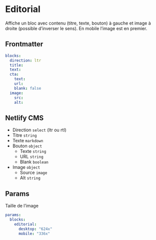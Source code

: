 # Editorial

Affiche un bloc avec contenu (titre, texte, bouton) à gauche et image à droite (possible d’inverser le sens). En mobile l’image est en premier.

## Frontmatter
```yml
blocks:
  direction: ltr
  title:
  text:
  cta:
    text:
    url:
    blank: false
  image:
    src:
    alt:
```

## Netlify CMS
- Direction `select` (ltr ou rtl)
- Titre `string`
- Texte `markdown`
- Bouton `object`
  - Texte `string`
  - URL `string`
  - Blank `boolean`
- Image `object`
  - Source `image`
  - Alt `string`

## Params

Taille de l’image
```yml
params:
  blocks:
    editorial:
      desktop: "624x"
      mobile: "336x"
```